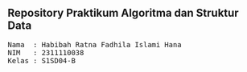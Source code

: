 ## Repository Praktikum Algoritma dan Struktur Data

<pre>
Nama  : Habibah Ratna Fadhila Islami Hana
NIM   : 2311110038
Kelas : S1SD04-B
</pre>
